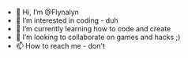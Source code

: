 - 👋 Hi, I’m @Flynalyn
- 👀 I’m interested in coding - duh
- 🌱 I’m currently learning how to code and create
- 💞️ I’m looking to collaborate on games and hacks ;)
- 📫 How to reach me - don't

<!---
Flynalyn/Flynalyn is a ✨ special ✨ repository because its `README.md` (this file) appears on your GitHub profile.
You can click the Preview link to take a look at your changes.
--->
